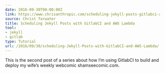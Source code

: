 ```yaml
---
date: 2016-09-30T00:00:00Z
link: https://www.chrisanthropic.com/scheduling-jekyll-posts-gitlabci-aws-lambda/
source: Christ Tarwater
title: Scheduling Jekyll Posts with GitlabCI and AWS Lambda
tool:
- jekyll
- gitlab
type: Tutorial
url: /2016/09/30/scheduling-Jekyll-Posts-with-GitlabCI-and-AWS-Lambda/
---
```


This is the second post of a series about how I’m using GitlabCI to build and deploy my wife’s weekly webcomic shamseecomic.com.





